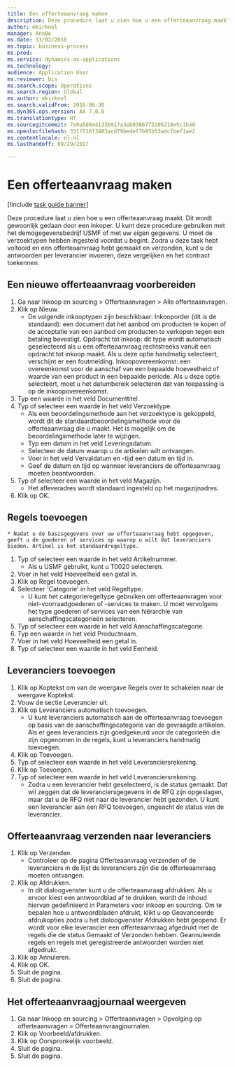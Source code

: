 ```yaml
--- 
title: Een offerteaanvraag maken
description: Deze procedure laat u zien hoe u een offerteaanvraag maakt.
author: mkirknel
manager: AnnBe
ms.date: 11/02/2016
ms.topic: business-process
ms.prod: 
ms.service: dynamics-ax-applications
ms.technology: 
audience: Application User
ms.reviewer: bis
ms.search.scope: Operations
ms.search.region: Global
ms.author: mkirknel
ms.search.validFrom: 2016-06-30
ms.dyn365.ops.version: AX 7.0.0
ms.translationtype: HT
ms.sourcegitcommit: 7e0a5d044133b917a3eb9386773205218e5c1b40
ms.openlocfilehash: 331f516f3483acd79be4ef7b95b53adcfbef1ae2
ms.contentlocale: nl-nl
ms.lasthandoff: 09/29/2017

---
```

# <a name="create-a-request-for-quotation"></a>Een offerteaanvraag maken

[!include [task guide banner](../../includes/task-guide-banner.md)]

Deze procedure laat u zien hoe u een offerteaanvraag maakt. Dit wordt gewoonlijk gedaan door een inkoper. U kunt deze procedure gebruiken met het demogegevensbedrijf USMF of met uw eigen gegevens. U moet de verzoektypen hebben ingesteld voordat u begint. Zodra u deze taak hebt voltooid en een offerteaanvraag hebt gemaakt en verzonden, kunt u de antwoorden per leverancier invoeren, deze vergelijken en het contract toekennen.


## <a name="prepare-a-new-rfq"></a>Een nieuwe offerteaanvraag voorbereiden
1. Ga naar Inkoop en sourcing > Offerteaanvragen > Alle offerteaanvragen.
2. Klik op Nieuw.
    * De volgende inkooptypen zijn beschikbaar: Inkooporder (dit is de standaard): een document dat het aanbod om producten te kopen of de acceptatie van een aanbod om producten te verkopen tegen een betaling bevestigt. Opdracht tot inkoop: dit type wordt automatisch geselecteerd als u een offerteaanvraag rechtstreeks vanuit een opdracht tot inkoop maakt. Als u deze optie handmatig selecteert, verschijnt er een foutmelding. Inkoopovereenkomst: een overeenkomst voor de aanschaf van een bepaalde hoeveelheid of waarde van een product in een bepaalde periode. Als u deze optie selecteert, moet u het datumbereik selecteren dat van toepassing is op de inkoopovereenkomst.  
3. Typ een waarde in het veld Documenttitel.
4. Typ of selecteer een waarde in het veld Verzoektype.
    * Als een beoordelingsmethode aan het verzoektype is gekoppeld, wordt dit de standaardbeoordelingsmethode voor de offerteaanvraag die u maakt. Het is mogelijk om de beoordelingsmethode later te wijzigen.  
    * Typ een datum in het veld Leveringsdatum.  
    * Selecteer de datum waarop u de artikelen wilt ontvangen.  
    * Voer in het veld Vervaldatum en -tijd een datum en tijd in.  
    * Geef de datum en tijd op wanneer leveranciers de offerteaanvraag moeten beantwoorden.  
5. Typ of selecteer een waarde in het veld Magazijn.
    * Het afleveradres wordt standaard ingesteld op het magazijnadres.  
6. Klik op OK.

## <a name="add-lines"></a>Regels toevoegen
    * Nadat u de basisgegevens over uw offerteaanvraag hebt opgegeven, geeft u de goederen of services op waarop u wilt dat leveranciers bieden. Artikel is het standaardregeltype.   
1. Typ of selecteer een waarde in het veld Artikelnummer.
    * Als u USMF gebruikt, kunt u T0020 selecteren.  
2. Voer in het veld Hoeveelheid een getal in.
3. Klik op Regel toevoegen.
4. Selecteer 'Categorie' in het veld Regeltype.
    * U kunt het categorieregeltype gebruiken om offerteaanvragen voor niet-voorraadgoederen of -services te maken. U moet vervolgens het type goederen of services van een hiërarchie van aanschaffingscategorieën selecteren.  
5. Typ of selecteer een waarde in het veld Aanschaffingscategorie.
6. Typ een waarde in het veld Productnaam.
7. Voer in het veld Hoeveelheid een getal in.
8. Typ of selecteer een waarde in het veld Eenheid.

## <a name="add-vendors"></a>Leveranciers toevoegen
1. Klik op Koptekst om van de weergave Regels over te schakelen naar de weergave Koptekst. 
2. Vouw de sectie Leverancier uit.
3. Klik op Leveranciers automatisch toevoegen.
    * U kunt leveranciers automatisch aan de offerteaanvraag toevoegen op basis van de aanschaffingscategorie van de gevraagde artikelen. Als er geen leveranciers zijn goedgekeurd voor de categorieën die zijn opgenomen in de regels, kunt u leveranciers handmatig toevoegen.  
4. Klik op Toevoegen.
5. Typ of selecteer een waarde in het veld Leveranciersrekening.
6. Klik op Toevoegen.
7. Typ of selecteer een waarde in het veld Leveranciersrekening.
    * Zodra u een leverancier hebt geselecteerd, is de status gemaakt. Dat wil zeggen dat de leveranciersgegevens in de RFQ zijn opgeslagen, maar dat u de RFQ niet naar de leverancier hebt gezonden. U kunt een leverancier aan een RFQ toevoegen, ongeacht de status van de leverancier.  

## <a name="send-the-rfq-to-vendors"></a>Offerteaanvraag verzenden naar leveranciers
1. Klik op Verzenden.
    * Controleer op de pagina Offerteaanvraag verzenden of de leveranciers in de lijst de leveranciers zijn die de offerteaanvraag moeten ontvangen.  
2. Klik op Afdrukken.
    * In dit dialoogvenster kunt u de offerteaanvraag afdrukken. Als u ervoor kiest een antwoordblad af te drukken, wordt de inhoud hiervan gedefinieerd in Parameters voor inkoop en sourcing. Om te bepalen hoe u antwoordbladen afdrukt, klikt u op Geavanceerde afdrukopties zodra u het dialoogvenster Afdrukken hebt geopend. Er wordt voor elke leverancier een offerteaanvraag afgedrukt met de regels die de status Gemaakt of Verzonden hebben. Geannuleerde regels en regels met geregistreerde antwoorden worden niet afgedrukt.   
3. Klik op Annuleren.
4. Klik op OK.
5. Sluit de pagina.
6. Sluit de pagina.

## <a name="view-the-rfq-journal"></a>Het offerteaanvraagjournaal weergeven
1. Ga naar Inkoop en sourcing > Offerteaanvragen > Opvolging op offerteaanvragen > Offerteaanvraagjournalen.
2. Klik op Voorbeeld/afdrukken.
3. Klik op Oorspronkelijk voorbeeld.
4. Sluit de pagina.
5. Sluit de pagina.


